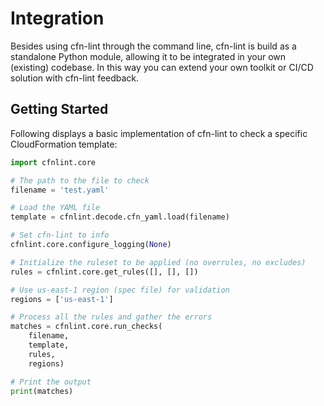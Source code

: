 # Integration
Besides using cfn-lint through the command line, cfn-lint is build as a standalone Python module, allowing it to be integrated in your own (existing) codebase. In this way you can extend your own toolkit or CI/CD solution with cfn-lint feedback.

## Getting Started
Following displays a basic implementation of cfn-lint to check a specific CloudFormation template:

```python
import cfnlint.core

# The path to the file to check
filename = 'test.yaml'

# Load the YAML file
template = cfnlint.decode.cfn_yaml.load(filename)

# Set cfn-lint to info
cfnlint.core.configure_logging(None)

# Initialize the ruleset to be applied (no overrules, no excludes)
rules = cfnlint.core.get_rules([], [], [])

# Use us-east-1 region (spec file) for validation
regions = ['us-east-1']

# Process all the rules and gather the errors
matches = cfnlint.core.run_checks(
    filename,
    template,
    rules,
    regions)

# Print the output
print(matches)
```

